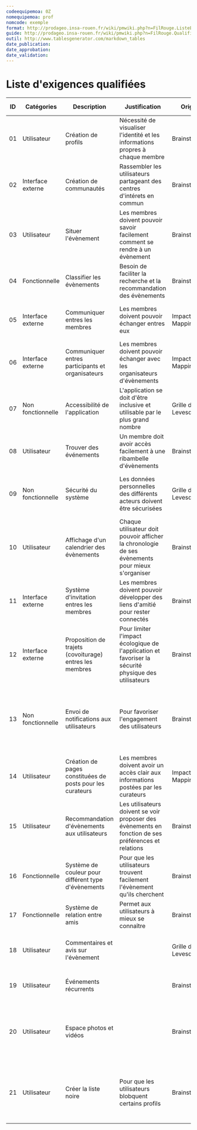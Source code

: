 ```yaml
---
codeequipemoa: 0Z
nomequipemoa: prof
nomcode: exemple
format: http://prodageo.insa-rouen.fr/wiki/pmwiki.php?n=FilRouge.ListeExigencesQualifiees 
guide: http://prodageo.insa-rouen.fr/wiki/pmwiki.php?n=FilRouge.QualifierExigence
outil: http://www.tablesgenerator.com/markdown_tables
date_publication:
date_approbation:
date_validation:
---
```


# Liste d'exigences qualifiées

| ID | Catégories        | Description                                               | Justification                                                                                        | Origine             | Critères de satisfaction                                                                                         | Contentement MOA | Mécontentement MOA | Exigences Dépendantes | Exigences conflictuelles |
|----|-------------------|-----------------------------------------------------------|------------------------------------------------------------------------------------------------------|---------------------|------------------------------------------------------------------------------------------------------------------|------------------|--------------------|-----------------------|--------------------------|
| 01 | Utilisateur       | Création de profils                                       | Nécessité de visualiser l'identité et les informations propres à chaque membre                       | Brainstorming       | On peut visualiser le profil de chaque membre                                                                    | 5                | 5                  | 02,10,11              |                          |
| 02 | Interface externe | Création de communautés                                   | Rassembler les utilisateurs partageant des centres d'intérets en commun                              | Brainstorming       | Les membres peuvent rejoindre et interagir au sein de communautés                                                | 3                | 2                  |                       |                          |
| 03 | Utilisateur       | Situer l'évènement                                        | Les membres doivent pouvoir savoir facilement comment se rendre à un évènement                       | Brainstorming       | Affichage du lieu (adresse, carte, informations d'accessibilité) pour chaque évènement                           | 3                | 5                  |                       |                          |
| 04 | Fonctionnelle     | Classifier les évènements                                 | Besoin de faciliter la recherche et la recommandation des évènements                                 | Brainstorming       | Chaque évènement est catégorisé (dans une ou plusieurs catégories)                                               | 3                | 4                  | 15                    |                          |
| 05 | Interface externe | Communiquer entres les membres                            | Les membres doivent pouvoir échanger entres eux                                                      | Impact Mapping      | Présence d'un système de messagerie instantané de profil à profil                                                | 4                | 4                  |                       |                          |
| 06 | Interface externe | Communiquer entres participants et organisateurs          | Les membres doivent pouvoir échanger avec les organisateurs d'évènements                             | Impact Mapping      | Présence d'un système de messagerie instantané de profil à évènement                                             | 2                | 2                  |                       |                          |
| 07 | Non fonctionnelle | Accessibilité de l'application                            | L'application se doit d'être inclusive et utilisable par le plus grand nombre                        | Grille de Levesques | Toute personne étrangère à l'application s'habitue rapidement à son utilisation                                  | 4                | 2                  |                       |                          |
| 08 | Utilisateur       | Trouver des événements                                    | Un membre doit avoir accès facilement à une ribambelle d'évènements                                  | Brainstorming       | Présence d'un moteur de recherche pour trouver des évènements                                                    | 4                | 3                  |                       |                          |
| 09 | Non fonctionnelle | Sécurité du système                                       | Les données personnelles des différents acteurs doivent être sécurisées                              | Grille de Levesques | L'application répond aux normes de sécurité des données européennes                                              | 1                | 5                  |                       |                          |
| 10 | Utilisateur       | Affichage d'un calendrier des évènements                  | Chaque utilisateur doit pouvoir afficher la chronologie de ses évènements pour mieux s'organiser     | Brainstorming       | Chaque profil utilisateur a une page dédiée à son calendrier personnel                                           | 3                | 2                  |                       |                          |
| 11 | Interface externe | Système d'invitation entres les membres                   | Les membres doivent pouvoir développer des liens d'amitié pour rester connectés                      | Brainstorming       | Les utilisateurs peuvent s'envoyer des invitations pour devenir amis                                             | 3                | 4                  |                       |                          |
| 12 | Interface externe | Proposition de trajets (covoiturage) entres les membres   | Pour limiter l'impact écologique de l'application et favoriser la sécurité physique des utilisateurs | Brainstorming       | Les utilisateurs peuvent proposer et s'inscrire sur des trajets                                                  | 4                | 2                  |                       |                          |
| 13 | Non fonctionnelle | Envoi de notifications aux utilisateurs                   | Pour favoriser l'engagement des utilisateurs                                                         | Brainstorming       | Les utilisateurs reçoivent diverses notifications (messages, modification d'horaires d'évènements, rappels etc.) | 3                | 4                  |                       |                          |
| 14 | Utilisateur       | Création de pages constituées de posts pour les curateurs | Les membres doivent avoir un accès clair aux informations postées par les curateurs                  | Impact Mapping      | Les curateurs ont leur propre pages pour partager des posts                                                      | 4                | 2                  |                       |                          |
| 15 | Utilisateur       | Recommandation d'évènements aux utilisateurs              | Les utilisateurs doivent se voir proposer des évènements en fonction de ses préférences et relations | Brainstorming       | Présence d'une page dédiée à la recommandation d'évènements pertinents                                           | 4                | 4                  |                       |                          |
| 16 | Fonctionnelle     | Système de couleur pour différent type d'évènements       | Pour que les utilisateurs trouvent facilement l'évènement qu'ils cherchent                           | Brainstorming       | Les utilisateurs peuvent différencier les différents types d'évènements plus facilement                          | 4                | 3                  |                       |                          |
| 17 | Fonctionnelle     | Système de relation entre amis                            | Permet aux utilisateurs à mieux se connaître                                                         | Brainstorming       |                                                                                                                  | 3                | 2                  |                       |                          |
| 18 | Utilisateur       | Commentaires et avis sur l'évènement                      |                                                                                                      | Grille de Levesques | Les utilisateurs peuvent lire et laisser les commentaire et les avis                                             | 3                | 4                  |                       |                          |
| 19 | Utilisateur       | Événements récurrents                                     |                                                                                                      | Brainstorming       | Les Utilisateurs peuvent créer les événements récurrents                                                         | 3                | 2                  |                       |                          |
| 20 | Utilisateur       | Espace photos et vidéos                                   |                                                                                                      | Brainstorming       | Les Utilisateurs peuvent regarder et poster les photos et les vidéos sur le page d'évènement                     | 3                | 4                  |                       |                          |
| 21 | Utilisateur     | Créer la liste noire       | Pour que les utilisateurs blobquent certains profils                           | Brainstorming       | Les utilisateurs peuvent éviter les communications ou les invitations des utilisateurs dans la liste noire                         | 3                | 3                  |                       |                          |
